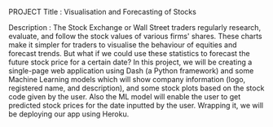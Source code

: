 PROJECT Title :  Visualisation and Forecasting of Stocks 

 Description : 
The Stock Exchange or Wall Street traders regularly research, evaluate, and follow the stock values of various firms' shares. These charts make it simpler for traders to visualise the behaviour of equities and forecast trends. But what if we could use these statistics to forecast the future stock price for a certain date?
In this project, we will be creating a single-page web application using Dash (a Python framework) and some Machine Learning models which will show company information (logo, registered name, and description), and some stock plots based on the stock code given by the user. Also the ML model will enable the user to get predicted stock prices for the date inputted by the user. Wrapping it, we will be deploying our app using Heroku.
